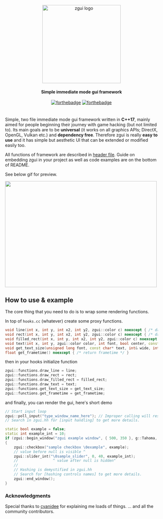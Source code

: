 <div align="center">
<img width="258" src="resources/zgui.png" alt="zgui logo">
<h4>Simple immediate mode gui framework</h4>

[![forthebadge](https://forthebadge.com/images/badges/made-with-c-plus-plus.svg)](https://forthebadge.com)
[![forthebadge](https://forthebadge.com/images/badges/built-with-love.svg)](https://forthebadge.com)
</div>

#

Simple, two file immediate mode gui framework written in **C++17**, mainly aimed for people beginning their journey with game hacking (but not limited to).
Its main goals are to be **universal** (it works on all graphics APIs; DirectX, OpenGL, Vulkan etc.) and **dependency free**. Therefore zgui is really **easy to use** and it has simple but aesthetic UI that can be extended or modified easily too.

All functions of framework are described in [header file](zgui.hh).
Guide on embedding zgui in your project as well as code examples are on the bottom of README.

See below gif for preview.

<img src="https://i.imgur.com/Y9KWXLf.gif" width="500" height="350">


## How to use & example
The core thing that you need to do is to wrap some rendering functions.

In top of `hooks.cc` (whatever) create some proxy functions.

```cpp
void line(int x, int y, int x2, int y2, zgui::color c) noexcept { /* draw line using your renderer */ }
void rect(int x, int y, int x2, int y2, zgui::color c) noexcept { /* draw outlined rectangle using your renderer */ }
void filled_rect(int x, int y, int x2, int y2, zgui::color c) noexcept { /* draw filled rectangle using your renderer */ }
void text(int x, int y, zgui::color color, int font, bool center, const char* text) noexcept { /* draw text using your renderer */ }
void get_text_size(unsigned long font, const char* text, int& wide, int& tall) noexcept { /* calculate text size here */ }
float get_frametime() noexcept { /* return frametime */ }
```

then in your hooks initialize function

```cpp
zgui::functions.draw_line = line;
zgui::functions.draw_rect = rect;
zgui::functions.draw_filled_rect = filled_rect;
zgui::functions.draw_text = text;
zgui::functions.get_text_size = get_text_size;
zgui::functions.get_frametime = get_frametime;
```

and finally, you can render the gui, here's short demo

```cpp
// Start input loop
zgui::poll_input("type_window_name_here"); // Improper calling will result in exception.
// Search in zgui.hh for [input handling] to get more details.

static bool example = false;
static int example_int = 10;
if (zgui::begin_window("zgui example window", { 500, 350 }, g::Tahoma, zgui::zgui_window_flags_none))
{
    zgui::checkbox("sample checkbox \0example", example);
    // value before null is visible ^
    zgui::slider_int("\0sample_slider", 0, 40, example_int);
    //                ^ value after null is hidden"
    //
    // Hashing is demystified in zgui.hh
    // Search for [hashing controls names] to get more details.
    zgui::end_window();
}
```

### Acknowledgments
Special thanks to [cyanidee](https://github.com/cyanidee) for explaining me loads of things.
... and all the community contributors.
